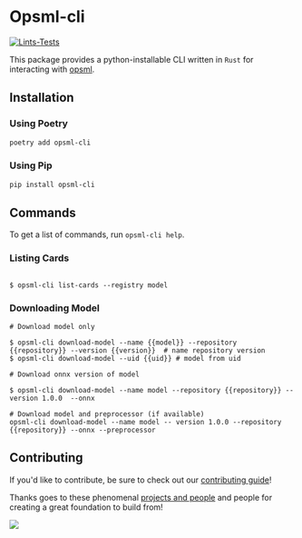 # Opsml-cli

[![Lints-Tests](https://github.com/shipt/opsml-cli/actions/workflows/lint-testing.yml/badge.svg)](https://github.com/shipt/opsml-cli/actions/workflows/lint-testing.yml)

This package provides a python-installable CLI written in `Rust` for interacting with [opsml](https://github.com/shipt/opsml).

## Installation

### Using Poetry

```bash
poetry add opsml-cli
```

### Using Pip

```bash
pip install opsml-cli
```

## Commands

To get a list of commands, run `opsml-cli help`.

### Listing Cards

```console

$ opsml-cli list-cards --registry model
```

### Downloading Model

```console
# Download model only

$ opsml-cli download-model --name {{model}} --repository {{repository}} --version {{version}}  # name repository version
$ opsml-cli download-model --uid {{uid}} # model from uid

# Download onnx version of model

$ opsml-cli download-model --name model --repository {{repository}} --version 1.0.0  --onnx

# Download model and preprocessor (if available)
opsml-cli download-model --name model -- version 1.0.0 --repository {{repository}} --onnx --preprocessor
```

## Contributing
If you'd like to contribute, be sure to check out our [contributing guide](./CONTRIBUTING.md)!

Thanks goes to these phenomenal [projects and people](./ATTRIBUTIONS.md) and people for creating a great foundation to build from!

<a href="https://github.com/demml/opsml-cli/graphs/contributors">
  <img src="https://contrib.rocks/image?repo=demml/opsml-cli" />
</a>

